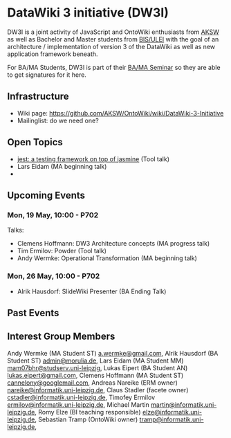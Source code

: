 # DataWiki 3 initiative (DW3I)

DW3I is a joint activity of JavaScript and OntoWiki enthusiasts from [AKSW](http://aksw.org) as well as Bachelor and Master students from [BIS/ULEI](http://bis.uni-leipzig.de) with the goal of an architecture / implementation of version 3 of the DataWiki as well as new application framework beneath.

For BA/MA Students, DW3I is part of their [BA/MA Seminar](http://bis.informatik.uni-leipzig.de/de/Lehre/1314/) so they are able to get signatures for it here.

## Infrastructure

* Wiki page: https://github.com/AKSW/OntoWiki/wiki/DataWiki-3-Initiative
* Mailinglist: do we need one?

## Open Topics
* [jest: a testing framework on top of jasmine](http://facebook.github.io/jest/index.html) (Tool talk)
* Lars Eidam (MA beginning talk)
* 

## Upcoming Events

### Mon, 19 May, 10:00 - P702

Talks:
* Clemens Hoffmann: DW3 Architecture concepts (MA progress talk)
* Tim Ermilov: Powder (Tool talk)
* Andy Wermke: Operational Transformation (MA beginning talk)

### Mon, 26 May, 10:00 - P702

* Alrik Hausdorf: SlideWiki Presenter (BA Ending Talk)

## Past Events

## Interest Group Members

Andy Wermke (MA Student ST) <a.wermke@gmail.com>,
Alrik Hausdorf (BA Student ST) <admin@morulia.de>,
Lars Eidam (MA Student MM) <mam07bhr@studserv.uni-leipzig>,
Lukas Eipert (BA Student AN) <lukas.eipert@gmail.com>,
Clemens Hoffmann (MA Student ST) <cannelony@googlemail.com>,
Andreas Nareike (ERM owner) <nareike@informatik.uni-leipzig.de>,
Claus Stadler (facete owner) <cstadler@informatik.uni-leipzig.de>,
Timofey Ermilov <ermilov@informatik.uni-leipzig.de>,
Michael Martin <martin@informatik.uni-leipzig.de>,
Romy Elze (BI teaching responsible) <elze@informatik.uni-leipzig.de>,
Sebastian Tramp (OntoWiki owner) <tramp@informatik.uni-leipzig.de>,
